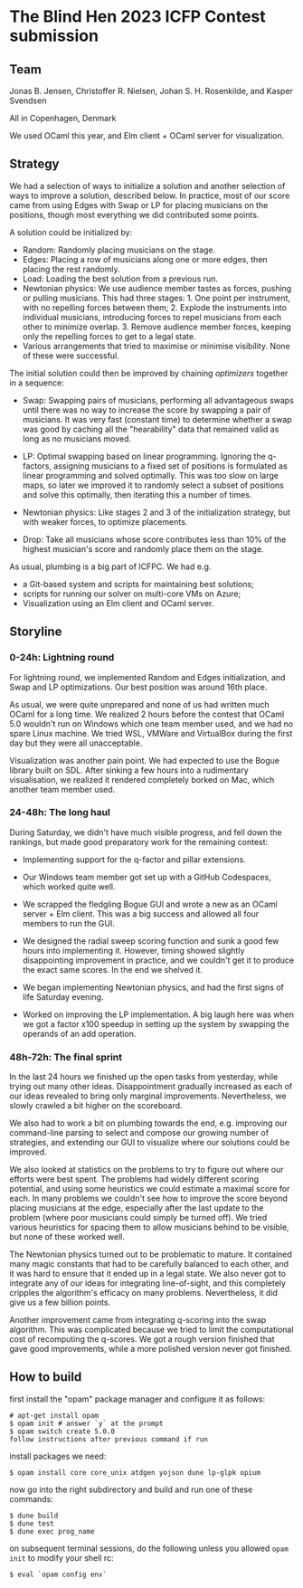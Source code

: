 # The Blind Hen 2023 ICFP Contest submission

## Team

Jonas B. Jensen,
Christoffer R. Nielsen,
Johan S. H. Rosenkilde, and
Kasper Svendsen

All in Copenhagen, Denmark

We used OCaml this year, and Elm client + OCaml server for visualization.

## Strategy

We had a selection of ways to initialize a solution and another selection of
ways to improve a solution, described below. In practice, most of our score came
from using Edges with Swap or LP for placing musicians on the positions, though
most everything we did contributed some points.

A solution could be initialized by:

- Random: Randomly placing musicians on the stage.
- Edges: Placing a row of musicians along one or more edges, then placing the rest
  randomly.
- Load: Loading the best solution from a previous run.
- Newtonian physics: We use audience member tastes as forces, pushing or pulling
  musicians. This had three stages: 1. One point per instrument, with no repelling
  forces between them; 2. Explode the instruments into individual musicians,
  introducing forces to repel musicians from each other to minimize overlap. 3.
  Remove audience member forces, keeping only the repelling forces to get to a
  legal state.
- Various arrangements that tried to maximise or minimise visibility. None of
  these were successful.

The initial solution could then be improved by chaining _optimizers_ together in
a sequence:

- Swap: Swapping pairs of musicians, performing all advantageous swaps until
  there was no way to increase the score by swapping a pair of musicians.
  It was very fast (constant time) to determine whether a swap was good by
  caching all the "hearability" data that remained valid as long as no
  musicians moved.

- LP: Optimal swapping based on linear programming. Ignoring the q-factors,
  assigning musicians to a fixed set of positions is formulated as linear
  programming and solved optimally. This was too slow on large maps, so later we
  improved it to randomly select a subset of positions and solve this optimally,
  then iterating this a number of times.

- Newtonian physics: Like stages 2 and 3 of the initialization strategy, but
  with weaker forces, to optimize placements.

- Drop: Take all musicians whose score contributes less than 10% of the
  highest musician's score and randomly place them on the stage.

As usual, plumbing is a big part of ICFPC. We had e.g.

- a Git-based system and scripts for maintaining best solutions;
- scripts for running our solver on multi-core VMs on Azure;
- Visualization using an Elm client and OCaml server.

## Storyline

### 0-24h: Lightning round

For lightning round, we implemented Random and Edges initialization, and Swap
and LP optimizations. Our best position was around 16th place.

As usual, we were quite unprepared and none of us had written much OCaml for a
long time. We realized 2 hours before the contest that OCaml 5.0 wouldn't run on
Windows which one team member used, and we had no spare Linux machine. We tried
WSL, VMWare and VirtualBox during the first day but they were all unacceptable.

Visualization was another pain point. We had expected to use the Bogue library
built on SDL. After sinking a few hours into a rudimentary visualisation, we
realized it rendered completely borked on Mac, which another team member used.

### 24-48h: The long haul

During Saturday, we didn't have much visible progress, and fell down the
rankings, but made good preparatory work for the remaining contest:

- Implementing support for the q-factor and pillar extensions.

- Our Windows team member got set up with a GitHub Codespaces, which worked
  quite well.

- We scrapped the fledgling Bogue GUI and wrote a new as an OCaml server + Elm
  client. This was a big success and allowed all four members to run the GUI.

- We designed the radial sweep scoring function and sunk a good few hours into
  implementing it. However, timing showed slightly disappointing improvement in
  practice, and we couldn't get it to produce the exact same scores. In the end
  we shelved it.

- We began implementing Newtonian physics, and had the first signs of
  life Saturday evening.

- Worked on improving the LP implementation. A big laugh here was when we
  got a factor x100 speedup in setting up the system by swapping the operands of
  an add operation.

### 48h-72h: The final sprint

In the last 24 hours we finished up the open tasks from yesterday, while trying
out many other ideas. Disappointment gradually increased as each of our ideas
revealed to bring only marginal improvements. Nevertheless, we slowly crawled
a bit higher on the scoreboard.

We also had to work a bit on plumbing towards the end, e.g. improving our
command-line parsing to select and compose our growing number of strategies, and
extending our GUI to visualize where our solutions could be improved.

We also looked at statistics on the problems to try to figure out where our
efforts were best spent. The problems had widely different scoring potential,
and using some heuristics we could estimate a maximal score for each. In many
problems we couldn't see how to improve the score beyond placing musicians at
the edge, especially after the last update to the problem (where poor musicians
could simply be turned off). We tried various heuristics for spacing them to
allow musicians behind to be visible, but none of these worked well.

The Newtonian physics turned out to be problematic to mature. It contained many
magic constants that had to be carefully balanced to each other, and it was hard
to ensure that it ended up in a legal state. We also never got to integrate any
of our ideas for integrating line-of-sight, and this completely cripples the
algorithm's efficacy on many problems. Nevertheless, it did give us a few
billion points.

Another improvement came from integrating q-scoring into the swap algorithm.
This was complicated because we tried to limit the computational cost of
recomputing the q-scores. We got a rough version finished that gave good
improvements, while a more polished version never got finished.

## How to build

first install the "opam" package manager and configure it as follows:

    # apt-get install opam
    $ opam init # answer `y` at the prompt
    $ opam switch create 5.0.0
    follow instructions after previous command if run

install packages we need:

    $ opam install core core_unix atdgen yojson dune lp-glpk opium

now go into the right subdirectory and build and run one of these commands:

    $ dune build
    $ dune test
    $ dune exec prog_name

on subsequent terminal sessions, do the following unless you allowed `opam init`
to modify your shell rc:

    $ eval `opam config env`
